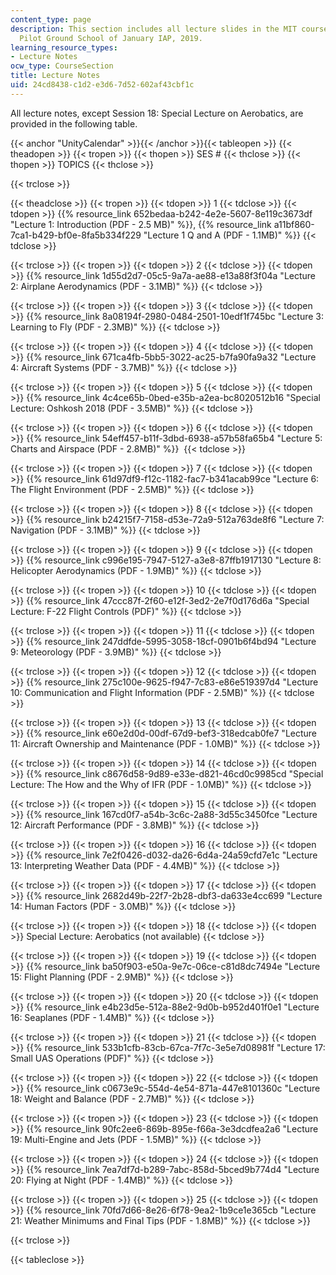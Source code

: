 ```yaml
---
content_type: page
description: This section includes all lecture slides in the MIT course 16.687 Private
  Pilot Ground School of January IAP, 2019.
learning_resource_types:
- Lecture Notes
ocw_type: CourseSection
title: Lecture Notes
uid: 24cd8438-c1d2-e3d6-7d52-602af43cbf1c
---
```


All lecture notes, except Session 18: Special Lecture on Aerobatics, are provided in the following table.

{{< anchor "UnityCalendar" >}}{{< /anchor >}}{{< tableopen >}}
{{< theadopen >}}
{{< tropen >}}
{{< thopen >}}
SES #
{{< thclose >}}
{{< thopen >}}
TOPICS
{{< thclose >}}

{{< trclose >}}

{{< theadclose >}}
{{< tropen >}}
{{< tdopen >}}
1
{{< tdclose >}}
{{< tdopen >}}
{{% resource_link 652bedaa-b242-4e2e-5607-8e119c3673df "Lecture 1: Introduction (PDF - 2.5 MB)" %}}, {{% resource_link a11bf860-7ca1-b429-bf0e-8fa5b334f229 "Lecture 1 Q and A (PDF - 1.1MB)" %}}
{{< tdclose >}}

{{< trclose >}}
{{< tropen >}}
{{< tdopen >}}
2
{{< tdclose >}}
{{< tdopen >}}
{{% resource_link 1d55d2d7-05c5-9a7a-ae88-e13a88f3f04a "Lecture 2: Airplane Aerodynamics (PDF - 3.1MB)" %}}
{{< tdclose >}}

{{< trclose >}}
{{< tropen >}}
{{< tdopen >}}
3
{{< tdclose >}}
{{< tdopen >}}
{{% resource_link 8a08194f-2980-0484-2501-10edf1f745bc "Lecture 3: Learning to Fly (PDF - 2.3MB)" %}}
{{< tdclose >}}

{{< trclose >}}
{{< tropen >}}
{{< tdopen >}}
4
{{< tdclose >}}
{{< tdopen >}}
{{% resource_link 671ca4fb-5bb5-3022-ac25-b7fa90fa9a32 "Lecture 4: Aircraft Systems (PDF - 3.7MB)" %}}
{{< tdclose >}}

{{< trclose >}}
{{< tropen >}}
{{< tdopen >}}
5
{{< tdclose >}}
{{< tdopen >}}
{{% resource_link 4c4ce65b-0bed-e35b-a2ea-bc8020512b16 "Special Lecture: Oshkosh 2018 (PDF - 3.5MB)" %}}
{{< tdclose >}}

{{< trclose >}}
{{< tropen >}}
{{< tdopen >}}
6
{{< tdclose >}}
{{< tdopen >}}
{{% resource_link 54eff457-b11f-3dbd-6938-a57b58fa65b4 "Lecture 5: Charts and Airspace (PDF - 2.8MB)" %}} 
{{< tdclose >}}

{{< trclose >}}
{{< tropen >}}
{{< tdopen >}}
7
{{< tdclose >}}
{{< tdopen >}}
{{% resource_link 61d97df9-f12c-1182-fac7-b341acab99ce "Lecture 6: The Flight Environment (PDF - 2.5MB)" %}}
{{< tdclose >}}

{{< trclose >}}
{{< tropen >}}
{{< tdopen >}}
8
{{< tdclose >}}
{{< tdopen >}}
{{% resource_link b24215f7-7158-d53e-72a9-512a763de8f6 "Lecture 7: Navigation (PDF - 3.1MB)" %}}
{{< tdclose >}}

{{< trclose >}}
{{< tropen >}}
{{< tdopen >}}
9
{{< tdclose >}}
{{< tdopen >}}
{{% resource_link c996e195-7947-5127-a3e8-87ffb1917130 "Lecture 8: Helicopter Aerodynamics (PDF - 1.9MB)" %}}
{{< tdclose >}}

{{< trclose >}}
{{< tropen >}}
{{< tdopen >}}
10
{{< tdclose >}}
{{< tdopen >}}
{{% resource_link 47ccc87f-2f60-e12f-3ed2-2e7f0d176d6a "Special Lecture: F-22 Flight Controls (PDF)" %}}
{{< tdclose >}}

{{< trclose >}}
{{< tropen >}}
{{< tdopen >}}
11
{{< tdclose >}}
{{< tdopen >}}
{{% resource_link 247ddfde-5995-3058-18cf-0901b6f4bd94 "Lecture 9: Meteorology (PDF - 3.9MB)" %}}
{{< tdclose >}}

{{< trclose >}}
{{< tropen >}}
{{< tdopen >}}
12
{{< tdclose >}}
{{< tdopen >}}
{{% resource_link 275c100e-9625-f947-7c83-e86e519397d4 "Lecture 10: Communication and Flight Information (PDF - 2.5MB)" %}}
{{< tdclose >}}

{{< trclose >}}
{{< tropen >}}
{{< tdopen >}}
13
{{< tdclose >}}
{{< tdopen >}}
{{% resource_link e60e2d0d-00df-67d9-bef3-318edcab0fe7 "Lecture 11: Aircraft Ownership and Maintenance (PDF - 1.0MB)" %}}
{{< tdclose >}}

{{< trclose >}}
{{< tropen >}}
{{< tdopen >}}
14
{{< tdclose >}}
{{< tdopen >}}
{{% resource_link c8676d58-9d89-e33e-d821-46cd0c9985cd "Special Lecture: The How and the Why of IFR (PDF - 1.0MB)" %}}
{{< tdclose >}}

{{< trclose >}}
{{< tropen >}}
{{< tdopen >}}
15
{{< tdclose >}}
{{< tdopen >}}
{{% resource_link 167cd0f7-a54b-3c6c-2a88-3d55c3450fce "Lecture 12: Aircraft Performance (PDF - 3.8MB)" %}}
{{< tdclose >}}

{{< trclose >}}
{{< tropen >}}
{{< tdopen >}}
16
{{< tdclose >}}
{{< tdopen >}}
{{% resource_link 7e2f0426-d032-da26-6d4a-24a59cfd7e1c "Lecture 13: Interpreting Weather Data (PDF - 4.4MB)" %}}
{{< tdclose >}}

{{< trclose >}}
{{< tropen >}}
{{< tdopen >}}
17
{{< tdclose >}}
{{< tdopen >}}
{{% resource_link 2682d49b-22f7-2b28-dbf3-da633e4cc699 "Lecture 14: Human Factors (PDF - 3.0MB)" %}}
{{< tdclose >}}

{{< trclose >}}
{{< tropen >}}
{{< tdopen >}}
18
{{< tdclose >}}
{{< tdopen >}}
Special Lecture: Aerobatics (not available)
{{< tdclose >}}

{{< trclose >}}
{{< tropen >}}
{{< tdopen >}}
19
{{< tdclose >}}
{{< tdopen >}}
{{% resource_link ba50f903-e50a-9e7c-06ce-c81d8dc7494e "Lecture 15: Flight Planning (PDF - 2.9MB)" %}}
{{< tdclose >}}

{{< trclose >}}
{{< tropen >}}
{{< tdopen >}}
20
{{< tdclose >}}
{{< tdopen >}}
{{% resource_link e4b23d5e-512a-88e2-9d0b-b952d401f0e1 "Lecture 16: Seaplanes (PDF - 1.4MB)" %}}
{{< tdclose >}}

{{< trclose >}}
{{< tropen >}}
{{< tdopen >}}
21
{{< tdclose >}}
{{< tdopen >}}
{{% resource_link 533b1cfb-83cb-67ca-7f7c-3e5e7d08981f "Lecture 17: Small UAS Operations (PDF)" %}}
{{< tdclose >}}

{{< trclose >}}
{{< tropen >}}
{{< tdopen >}}
22
{{< tdclose >}}
{{< tdopen >}}
{{% resource_link c0673e9c-554d-4e54-871a-447e8101360c "Lecture 18: Weight and Balance (PDF - 2.7MB)" %}}
{{< tdclose >}}

{{< trclose >}}
{{< tropen >}}
{{< tdopen >}}
23
{{< tdclose >}}
{{< tdopen >}}
{{% resource_link 90fc2ee6-869b-895e-f66a-3e3dcdfea2a6 "Lecture 19: Multi-Engine and Jets (PDF - 1.5MB)" %}}
{{< tdclose >}}

{{< trclose >}}
{{< tropen >}}
{{< tdopen >}}
24
{{< tdclose >}}
{{< tdopen >}}
{{% resource_link 7ea7df7d-b289-7abc-858d-5bced9b774d4 "Lecture 20: Flying at Night (PDF - 1.4MB)" %}}
{{< tdclose >}}

{{< trclose >}}
{{< tropen >}}
{{< tdopen >}}
25
{{< tdclose >}}
{{< tdopen >}}
{{% resource_link 70fd7d66-8e26-6f78-9ea2-1b9ce1e365cb "Lecture 21: Weather Minimums and Final Tips (PDF - 1.8MB)" %}}
{{< tdclose >}}

{{< trclose >}}

{{< tableclose >}}